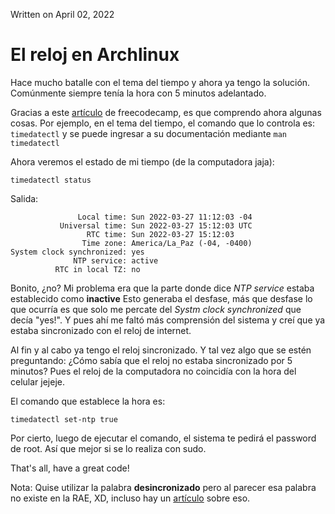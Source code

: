 Written on April 02, 2022
# El reloj en Archlinux

Hace mucho batalle con el tema del tiempo y ahora ya tengo la solución. 
Comúnmente siempre tenía la hora con 5 minutos adelantado. 

Gracias a este [artículo](https://www.freecodecamp.org/news/how-to-install-arch-linux/#how-to-update-the-system-clock) de freecodecamp,
es que comprendo ahora algunas cosas. 
Por ejemplo, en el tema del tiempo, el comando que lo controla es: 
`timedatectl` y se puede ingresar a su documentación mediante `man timedatectl`

Ahora veremos el estado de mi tiempo (de la computadora jaja):
```
timedatectl status
```
Salida:
```
               Local time: Sun 2022-03-27 11:12:03 -04
           Universal time: Sun 2022-03-27 15:12:03 UTC
                 RTC time: Sun 2022-03-27 15:12:03
                Time zone: America/La_Paz (-04, -0400)
System clock synchronized: yes
              NTP service: active
          RTC in local TZ: no
```
Bonito, ¿no? Mi problema era que la parte donde dice *NTP service* estaba
establecido como **inactive** Esto generaba el desfase, más que desfase 
lo que ocurría es que solo me percate del *Systm clock synchronized* que
decía "yes!". Y pues ahí me faltó más comprensión del sistema y creí que ya
estaba sincronizado con el reloj de internet.

Al fin y al cabo ya tengo el reloj sincronizado. Y tal vez algo que 
se estén preguntando: ¿Cómo sabía que el reloj no estaba sincronizado por
5 minutos? Pues el reloj de la computadora no coincidía con la hora del celular jejeje.

El comando que establece la hora es:
```
timedatectl set-ntp true
```
Por cierto, luego de ejecutar el comando, el sistema te pedirá el password de 
root. Así que mejor si se lo realiza con sudo.

That's all, have a great code!

Nota: Quise utilizar la palabra **desincronizado** pero al parecer esa palabra no
existe en la RAE, XD, incluso hay un [artículo](https://maveneco.wixsite.com/todoesliteratura/single-post/2016/09/01/aquella-palabra-llamada-desincronizaci%C3%B3n) sobre eso.
